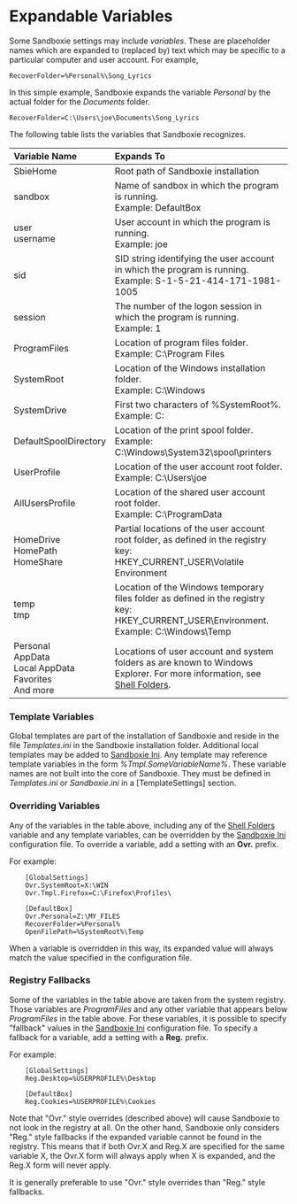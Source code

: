 # Expandable Variables


Some Sandboxie settings may include _variables_. These are placeholder names which are expanded to (replaced by) text which may be specific to a particular computer and user account. For example,

```
RecoverFolder=%Personal%\Song_Lyrics
```

In this simple example, Sandboxie expands the variable _Personal_ by the actual folder for the _Documents_ folder.

```
RecoverFolder=C:\Users\joe\Documents\Song_Lyrics
```

The following table lists the variables that Sandboxie recognizes.

| Variable Name | Expands To |
| :---          | :---       |
| SbieHome | Root path of Sandboxie installation |
| sandbox | Name of sandbox in which the program is running. <br> Example: DefaultBox |
| user <br> username | User account in which the program is running. <br> Example: joe |
| sid | SID string identifying the user account in which the program is running. <br> Example: S-1-5-21-414-171-1981-1005 |
| session | The number of the logon session in which the program is running. <br> Example: 1 |
| ProgramFiles | Location of program files folder. <br> Example: C:\Program Files |
| SystemRoot | Location of the Windows installation folder. <br> Example: C:\Windows |
| SystemDrive | First two characters of %SystemRoot%. <br> Example: C: |
| DefaultSpoolDirectory | Location of the print spool folder. <br> Example: C:\Windows\System32\spool\printers |
| UserProfile | Location of the user account root folder. <br> Example: C:\Users\joe |
| AllUsersProfile | Location of the shared user account root folder. <br> Example: C:\ProgramData |
| HomeDrive <br> HomePath <br> HomeShare | Partial locations of the user account root folder, as defined in the registry key: <br> HKEY_CURRENT_USER\Volatile Environment |
| temp <br> tmp | Location of the Windows temporary files folder as defined in the registry key: <br> HKEY_CURRENT_USER\Environment. <br> Example: C:\Windows\Temp |
| Personal <br> AppData <br> Local AppData <br> Favorites <br> And more | Locations of user account and system folders as are known to Windows Explorer. For more information, see [Shell Folders](ShellFolders.md). |

### Template Variables

Global templates are part of the installation of Sandboxie and reside in the file _Templates.ini_ in the Sandboxie installation folder. Additional local templates may be added to [Sandboxie Ini](SandboxieIni.md). Any template may reference template variables in the form _%Tmpl.SomeVariableName%_. These variable names are not built into the core of Sandboxie. They must be defined in _Templates.ini_ or _Sandboxie.ini_ in a [TemplateSettings] section.

### Overriding Variables

Any of the variables in the table above, including any of the [Shell Folders](ShellFolders.md) variable and any template variables, can be overridden by the [Sandboxie Ini](SandboxieIni.md) configuration file. To override a variable, add a setting with an **Ovr.** prefix.

For example:


```
    [GlobalSettings]
    Ovr.SystemRoot=X:\WIN
    Ovr.Tmpl.Firefox=C:\Firefox\Profiles\
```

```
    [DefaultBox]
    Ovr.Personal=Z:\MY_FILES
    RecoverFolder=%Personal%
    OpenFilePath=%SystemRoot%\Temp
```

When a variable is overridden in this way, its expanded value will always match the value specified in the configuration file.

### Registry Fallbacks

Some of the variables in the table above are taken from the system registry. Those variables are _ProgramFiles_ and any other variable that appears below _ProgramFiles_ in the table above. For these variables, it is possible to specify "fallback" values in the [Sandboxie Ini](SandboxieIni.md) configuration file. To specify a fallback for a variable, add a setting with a **Reg.** prefix.

For example:

```
    [GlobalSettings]
    Reg.Desktop=%USERPROFILE%\Desktop
```

```
    [DefaultBox]
    Reg.Cookies=%USERPROFILE%\Cookies
```

Note that "Ovr." style overrides (described above) will cause Sandboxie to not look in the registry at all. On the other hand, Sandboxie only considers "Reg." style fallbacks if the expanded variable cannot be found in the registry. This means that if both Ovr.X and Reg.X are specified for the same variable X, the Ovr.X form will always apply when X is expanded, and the Reg.X form will never apply.

It is generally preferable to use "Ovr." style overrides than "Reg." style fallbacks.
